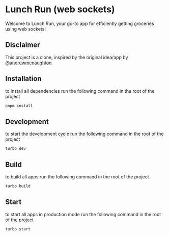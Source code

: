 # Lunch Run (web sockets)

Welcome to Lunch Run, your go-to app for efficiently getting groceries using web sockets!

## Disclaimer

This project is a clone, inspired by the original idea/app by [@andrewmcnaughton](https://github.com/andrewmcnaughton).

## Installation

to install all dependencies run the following command in the root of the project

```bash
pnpm install
```

## Development

to start the development cycle run the following command in the root of the project

```bash
turbo dev
```

## Build

to build all apps run the following command in the root of the project

```bash
turbo build
```

## Start

to start all apps in production mode run the following command in the root of the project

```bash
turbo start
```
